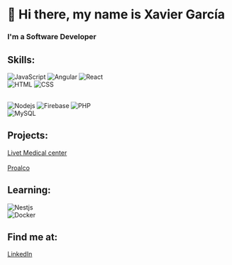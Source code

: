 # 👋 Hi there, my name is Xavier García
### I'm a Software Developer

## Skills:
![JavaScript](https://img.shields.io/badge/JavaScript-f7df1e?style=for-the-badge&logo=javascript&logoColor=white&labelColor=101010)
![Angular](https://img.shields.io/badge/Angular-b52e31?style=for-the-badge&logo=angular&logoColor=white&labelColor=101010)
![React](https://img.shields.io/badge/React-61dbfb?style=for-the-badge&logo=react&logoColor=white&labelColor=101010)</br>
![HTML](https://img.shields.io/badge/HTML-e34c26?style=for-the-badge&logo=HTML&logoColor=white&labelColor=101010)
![CSS](https://img.shields.io/badge/CSS-0f5298?style=for-the-badge&logo=CSS&logoColor=white&labelColor=101010)</br>
</br>

![Nodejs](https://img.shields.io/badge/Nodejs-3c873a?style=for-the-badge&logo=node_js&logoColor=white&labelColor=101010)
![Firebase](https://img.shields.io/badge/Firebase-ffcb2b?style=for-the-badge&logo=firebase&logoColor=white&labelColor=101010)
![PHP](https://img.shields.io/badge/PHP-787cb5?style=for-the-badge&logo=php&logoColor=white&labelColor=101010)</br>
![MySQL](https://img.shields.io/badge/MySQL-00758f?style=for-the-badge&logo=mysql&logoColor=white&labelColor=101010)</br>

## Projects:

[Livet Medical center](https://master.d2xu9q6nxzpr9j.amplifyapp.com/login)
</br></br>
[Proalco](https://www.proalco.com/inicio)

## Learning:
![Nestjs](https://img.shields.io/badge/Nestjs-e0234e?style=for-the-badge&logo=nest_js&logoColor=white&labelColor=101010)</br>
![Docker](https://img.shields.io/badge/Docker-2496ed?style=for-the-badge&logo=docker&logoColor=white&labelColor=101010)</br>

## Find me at:

[LinkedIn](https://www.linkedin.com/in/xavier-garc%C3%ADa-ba%C3%B1o-244b60245)

